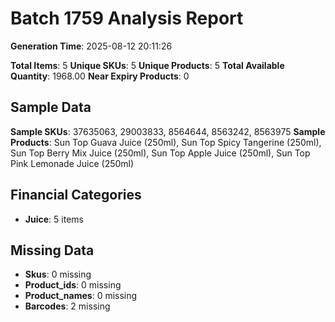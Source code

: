 # Batch 1759 Analysis Report

**Generation Time**: 2025-08-12 20:11:26

**Total Items**: 5
**Unique SKUs**: 5
**Unique Products**: 5
**Total Available Quantity**: 1968.00
**Near Expiry Products**: 0

## Sample Data
**Sample SKUs**: 37635063, 29003833, 8564644, 8563242, 8563975
**Sample Products**: Sun Top Guava Juice (250ml), Sun Top Spicy Tangerine (250ml), Sun Top Berry Mix Juice (250ml), Sun Top Apple Juice (250ml), Sun Top Pink Lemonade Juice (250ml)

## Financial Categories
- **Juice**: 5 items

## Missing Data
- **Skus**: 0 missing
- **Product_ids**: 0 missing
- **Product_names**: 0 missing
- **Barcodes**: 2 missing
